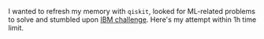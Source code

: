 I wanted to refresh my memory with `qiskit`, looked for ML-related problems to solve and stumbled upon [IBM challenge](https://github.com/qiskit-community/ibm-quantum-challenge-fall-2021). Here's my attempt within 1h time limit.
